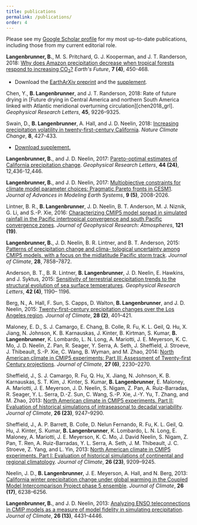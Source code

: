 ```yaml
---
title: publications
permalink: /publications/
order: 4
---
```


Please see my [Google Scholar profile](https://scholar.google.com/citations?hl=en&user=QWDQ5fIAAAAJ&view_op=list_works&sortby=pubdate) for my most up-to-date publications, including those from my current editorial role.

<div class="border-top-thin clearfix mt-3 mb-3 "></div>

<!--## In progress-->
<!--## Published-->

__Langenbrunner, B.__, M. S. Pritchard, G. J. Kooperman, and J. T. Randerson, 2018: [Why does Amazon precipitation decrease when tropical forests respond to increasing CO<sub>2</sub>?][langenbrunner2019_ef] _Earth's Future_, __7 (4)__, 450-468.
* Download the [EarthArXiv preprint][langenbrunner2018_ef] and the [supplement][langenbrunner2018_ef_supp].

Chen, Y., __B. Langenbrunner__, and J. T. Randerson, 2018:  Rate of future drying in [Future drying in Central America and northern South America linked with Atlantic meridional overturning circulation][chen2018_grl]. _Geophysical Research Letters_, __45__, 9226–9325.

Swain, D., __B. Langenbrunner__, A. Hall, and J. D. Neelin, 2018: [Increasing precipitation volatility in twenty-first-century California][swain2018_ncc]. _Nature Climate Change_, __8__, 427-433.
* [Download supplement.][swain2018_ncc_supp]

__Langenbrunner, B.__, and J. D. Neelin, 2017: [Pareto-optimal estimates of California precipitation change][langenbrunner2017_grl].  _Geophysical Research Letters_, __44 (24)__, 12,436-12,446.

__Langenbrunner, B.__, and J. D. Neelin, 2017: [Multiobjective constraints for climate model parameter choices: Pragmatic Pareto fronts in CESM1][langenbrunner2017_james]. _Journal of Advances in Modeling Earth Systems_, __9 (5)__, 2008-2026.

Lintner, B. R., __B. Langenbrunner__, J. D. Neelin, B. T. Anderson, M. J. Niznik, G. Li, and S.-P. Xie, 2016: [Characterizing CMIP5 model spread in simulated rainfall in the Pacific intertropical convergence and south Pacific convergence zones][lintner2016_jgr]. _Journal of Geophysical Research: Atmospheres_, __121 (19)__.

__Langenbrunner, B.__, J. D. Neelin, B. R. Lintner, and B. T. Anderson, 2015: [Patterns of precipitation change and clima- tological uncertainty among CMIP5 models, with a focus on the midlatitude Pacific storm track][langenbrunner2015_jclim]. _Journal of Climate_, __28__, 7858–7872.

Anderson, B. T., B. R. Lintner, __B. Langenbrunner__, J. D. Neelin, E. Hawkins, and J. Syktus, 2015: [Sensitivity of terrestrial precipitation trends to the structural evolution of sea surface temperatures][anderson2015_grl]. _Geophysical Research Letters_, __42 (4)__, 1190– 1196.

Berg, N., A. Hall, F. Sun, S. Capps, D. Walton, __B. Langenbrunner__, and J. D. Neelin, 2015:  [Twenty-first-century precipitation changes over the Los Angeles region][berg2015_jclim]. _Journal of Climate_, __28 (2)__, 401–421.

Maloney, E. D., S. J. Camargo, E. Chang, B. Colle, R. Fu, K. L. Geil, Q. Hu, X. Jiang, N. Johnson, K. B. Karnauskas, J. Kinter, B. Kirtman, S. Kumar, __B. Langenbrunner__, K. Lombardo, L. N. Long, A. Mariotti, J. E. Meyerson, K. C. Mo, J. D. Neelin, Z. Pan, R. Seager, Y. Serra, A. Seth, J. Sheffield, J. Stroeve, J. Thibeault, S.-P. Xie, C. Wang, B. Wyman, and M. Zhao, 2014: [North American climate in CMIP5 experiments: Part III: Assessment of Twenty-first Century projections][maloney2014_jclim].  _Journal of Climate_, __27 (6)__, 2230–2270.

Sheffield, J., S. J. Camargo, R. Fu, Q. Hu, X. Jiang, N. Johnson, K. B. Karnauskas, S. T. Kim, J. Kinter, S. Kumar, __B. Langenbrunner__, E. Maloney, A. Mariotti, J. E. Meyerson, J. D. Neelin, S. Nigam, Z. Pan, A. Ruiz-Barradas, R. Seager, Y. L. Serra, D.-Z. Sun, C. Wang, S.-P. Xie, J.-Y. Yu, T. Zhang, and M. Zhao, 2013: [North American climate in CMIP5 experiments. Part II: Evaluation of historical simulations of intraseasonal to decadal variability][sheffield2013b_jclim]. _Journal of Climate_, __26 (23)__, 9247–9290.

Sheffield, J., A. P. Barrett, B. Colle, D. Nelun Fernando, R. Fu, K. L. Geil, Q. Hu, J. Kinter, S. Kumar, __B. Langenbrunner__, K. Lombardo, L. N. Long, E. Maloney, A. Mariotti, J. E. Meyerson, K. C. Mo, J. David Neelin, S. Nigam, Z. Pan, T. Ren, A. Ruiz-Barradas, Y. L. Serra, A. Seth, J. M. Thibeault, J. C. Stroeve, Z. Yang, and L. Yin, 2013: [North American climate in CMIP5 experiments. Part I: Evaluation of historical simulations of continental and regional climatology][sheffield2013a_jclim].  _Journal of Climate_, __26 (23)__, 9209–9245.

Neelin, J. D., __B. Langenbrunner__, J. E. Meyerson, A. Hall, and N. Berg, 2013: [California winter precipitation change under global warming in the Coupled Model Intercomparison Project phase 5 ensemble][neelin2013_jclim]. _Journal of Climate_, __26 (17)__, 6238–6256.

__Langenbrunner, B.__, and J. D. Neelin, 2013: [Analyzing ENSO teleconnections in CMIP models as a measure of model fidelity in simulating precipitation][langenbrunner2013_jclim]. _Journal of Climate_, __26 (13)__, 4431–4446.

[langenbrunner2018_ef]: https://eartharxiv.org/9fesz
[langenbrunner2018_ef_supp]: https://bairdlangenbrunner.github.io/papers/SI_langenbrunner_etal_2018_EarthArXiv_preprint.pdf
[langenbrunner2019_ef]: https://agupubs.onlinelibrary.wiley.com/doi/full/10.1029/2018EF001026
[swain2018_ncc]: https://bairdlangenbrunner.github.io/papers/swain2018_ncc.pdf
[swain2018_ncc_supp]: https://bairdlangenbrunner.github.io/papers/swain2018_ncc_supp.pdf
[langenbrunner2017_grl]: https://bairdlangenbrunner.github.io/papers/langenbrunner2017_grl.pdf
[langenbrunner2017_james]: https://bairdlangenbrunner.github.io/papers/langenbrunner2017_james.pdf
[langenbrunner2015_jclim]: https://bairdlangenbrunner.github.io/papers/langenbrunner2015_jclim.pdf
[langenbrunner2013_jclim]: https://bairdlangenbrunner.github.io/papers/langenbrunner2013_jclim.pdf
[neelin2013_jclim]: https://bairdlangenbrunner.github.io/papers/neelin2013_jclim.pdf
[neelin2016_jgr]: https://bairdlangenbrunner.github.io/papers/lintner2016_jgr.pdf
[berg2015_jclim]: https://bairdlangenbrunner.github.io/papers/berg2015_jclim.pdf
[lintner2016_jgr]: https://bairdlangenbrunner.github.io/papers/lintner2016_jgr.pdf
[anderson2015_grl]: https://bairdlangenbrunner.github.io/papers/anderson2015_grl.pdf
[maloney2014_jclim]: https://bairdlangenbrunner.github.io/papers/maloney2014_jclim.pdf
[sheffield2013a_jclim]: https://bairdlangenbrunner.github.io/papers/sheffield2013a_jclim.pdf
[sheffield2013b_jclim]: https://bairdlangenbrunner.github.io/papers/sheffield2013b_jclim.pdf
